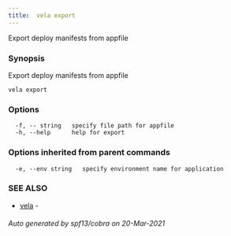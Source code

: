 ```yaml
---
title:  vela export
---
```


Export deploy manifests from appfile

### Synopsis

Export deploy manifests from appfile

```
vela export
```

### Options

```
  -f, -- string   specify file path for appfile
  -h, --help      help for export
```

### Options inherited from parent commands

```
  -e, --env string   specify environment name for application
```

### SEE ALSO

* [vela](vela.md)	 - 

###### Auto generated by spf13/cobra on 20-Mar-2021
